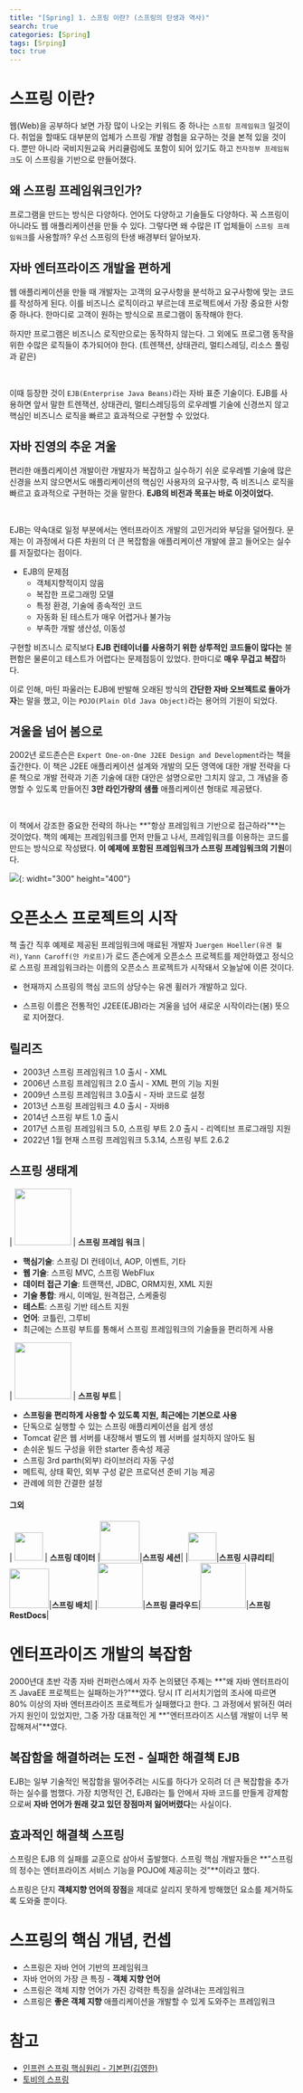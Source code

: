 ```yaml
---
title: "[Spring] 1. 스프링 이란? (스프링의 탄생과 역사)"
search: true
categories: [Spring]
tags: [Srping]
toc: true
---
```




# 스프링 이란?

웹(Web)을 공부하다 보면 가장 많이 나오는 키워드 중 하나는 `스프링 프레임워크` 일것이다. 취업을 할때도 대부분의 업체가 스프링 개발 경험을 요구하는 것을 본적 있을 것이다. 뿐만 아니라 국비지원교육 커리큘럼에도 포함이 되어 있기도 하고 `전자정부 프레임워크`도 이 스프링을 기반으로 만들어졌다.



## 왜 스프링 프레임워크인가?

프로그램을 만드는 방식은 다양하다. 언어도 다양하고 기술들도 다양하다. 꼭 스프링이 아니라도 웹 애플리케이션을 만들 수 있다. 그렇다면 왜 수많은 IT 업체들이 `스프링 프레임워크`를 사용할까? 우선 스프링의 탄생 배경부터 알아보자.



## 자바 엔터프라이즈 개발을 편하게

웹 애플리케이션을 만들 때 개발자는 고객의 요구사항을 분석하고 요구사항에 맞는 코드를 작성하게 된다. 이를 비즈니스 로직이라고 부르는데 프로젝트에서 가장 중요한 사항 중 하나다. 한마디로 고객이 원하는 방식으로 프로그램이 동작해야 한다. 

하지만 프로그램은 비즈니스 로직만으로는 동작하지 않는다. 그 외에도 프로그램 동작을 위한 수많은 로직들이 추가되어야 한다. (트렌잭션, 상태관리, 멀티스레딩, 리소스 풀링과 같은)

<br>

이때 등장한 것이 `EJB(Enterprise Java Beans)`라는 자바 표준 기술이다. EJB를 사용하면 앞서 말한 트렌잭션, 상태관리, 멀티스레딩등의 로우레벨 기술에 신경쓰지 않고 핵심인 비즈니스 로직을 빠르고 효과적으로 구현할 수 있었다.



## 자바 진영의 추운 겨울

편리한 애플리케이션 개발이란 개발자가 복잡하고 실수하기 쉬운 로우레벨 기술에 많은 신경을 쓰지 않으면서도 애플리케이션의 핵심인 사용자의 요구사항, 즉 비즈니스 로직을 빠르고 효과적으로 구현하는 것을 말한다. **EJB의 비전과 목표는 바로 이것이었다.**

<br>

EJB는 약속대로 일정 부분에서는 엔터프라이즈 개발의 고민거리와 부담을 덜어줬다. 문제는 이 과정에서 다른 차원의 더 큰 복잡함을 애플리케이션 개발에  끌고 들어오는 실수를 저질렀다는 점이다.

- EJB의 문제점
  - 객체지향적이지 않음
  - 복잡한 프로그래밍 모델
  - 특정 환경, 기술에 종속적인 코드
  - 자동화 된 테스트가 매우 어렵거나 불가능
  - 부족한 개발 생산성, 이동성

구현할 비즈니스 로직보다 **EJB 컨테이너를 사용하기 위한 상투적인 코드들이 많다는** 불편함은 물론이고 테스트가 어렵다는 문제점등이 있었다. 한마디로 **매우 무겁고 복잡**하다.

이로 인해, 마틴 파울러는 EJB에 반발해 오래된 방식의 **간단한 자바 오브젝트로 돌아가자**는 말을 했고, 이는 `POJO(Plain Old Java Object)`라는 용어의 기원이 되었다.



## 겨울을 넘어 봄으로

2002년 로드존슨은 `Expert One-on-One J2EE Design and Development`라는 책을 출간한다. 이 책은 J2EE 애플리케이션 설계와 개발의 모든 영역에 대한 개발 전략을 다룬 책으로 개발 전략과 기존 기술에 대한 대안은 설명으로만 그치지 않고, 그 개념을 증명할 수 있도록 만들어진 **3만 라인가량의 샘플** 애플리케이션 형태로 제공됐다.

<br>

이 책에서 강조한 중요한 전략의 하나는 **"항상 프레임워크 기반으로 접근하라"**는 것이었다. 책의 예제는 프레임워크를 먼저 만들고 나서, 프레임워크를 이용하는 코드를 만드는 방식으로 작성됐다. **이 예제에 포함된 프레임워크가 스프링 프레임워크의 기원**이다.

![](http://image.kyobobook.co.kr/images/book/large/852/l9780764543852.jpg){: widht="300" height="400"}



# 오픈소스 프로젝트의 시작

책 출간 직후 예제로 제공된 프레임워크에 매료된 개발자 `Juergen Hoeller(유겐 휠러)`, `Yann Caroff(얀 카로프)`가 로드 존슨에게 오픈소스 프로젝트를 제안하였고 정식으로 스프링 프레임워크라는 이름의 오픈소스 프로젝트가 시작돼서 오늘날에 이른 것이다.

- 현재까지 스프링의 핵심 코드의 상당수는 유겐 휠러가 개발하고 있다.

- 스프링 이름은 전통적인 J2EE(EJB)라는 겨울을 넘어 새로운 시작이라는(봄) 뜻으로 지어졌다.



## 릴리즈

* 2003년 스프링 프레임워크 1.0 출시 - XML
* 2006년 스프링 프레임워크 2.0 출시 - XML 편의 기능 지원
* 2009년 스프링 프레임워크 3.0출시 - 자바 코드로 설정
* 2013년 스프링 프레임워크 4.0 출시 - 자바8
* 2014년 스프링 부트 1.0 출시
* 2017년 스프링 프레임워크 5.0, 스프링 부트 2.0 출시 - 리엑티브 프로그래밍 지원
* 2022년 1월 현재 스프링 프레임워크 5.3.14, 스프링 부트 2.6.2



## 스프링 생태계

| <img src="https://spring.io/images/projects/spring-framework-640ad1b04f7efa89e0f0f7353e6b5e02.svg?v=2" width="100" height="100"/> | **스프링 프레임 워크** |

* **핵심기술**: 스프링 DI 컨테이너, AOP, 이벤트, 기타
* **웹 기술**: 스프링 MVC, 스프링 WebFlux
* **데이터 접근 기술**: 트랜잭션, JDBC, ORM지원, XML 지원
* **기술 통합**: 캐시, 이메일, 원격접근, 스케줄링
* **테스트**: 스프링 기반 테스트 지원
* **언어**: 코틀린, 그루비
* 최근에는 스프링 부트를 통해서 스프링 프레임워크의 기술들을 편리하게 사용



| <img src="https://spring.io/images/projects/spring-boot-7f2e24fb962501672cc91ccd285ed2ba.svg" width="100" height="100"/> | **스프링 부트** |

* **스프링을 편리하게 사용할 수 있도록 지원, 최근에는 기본으로 사용**
* 단독으로 실행할 수 있는 스프링 애플리케이션을 쉽게 생성
* Tomcat 같은 웹 서버를 내장해서 별도의 웹 서버를 설치하지 않아도 됨
* 손쉬운 빌드 구성을 위한 starter 종속성 제공
* 스프링 3rd parth(외부) 라이브러리 자동 구성
* 메트릭, 상태 확인, 외부 구성 같은 프로덕션 준비 기능 제공
* 관례에 의한 간결한 설정


#### 그외

| <img src="https://spring.io/images/projects/spring-data-79cc203ed8c54191215a60f9e5dc638f.svg" width="50" height="50"/> | **스프링 데이터** |<img src="https://spring.io/images/projects/logo-session-5b3068613a1bee9a50a69f12c6d255f5.png" width="70" height="70"/>|**스프링 세션**|
|<img src="https://spring.io/images/projects/spring-security-b712a4cdb778e72eb28b8c55ec39dbd1.svg" width="50" height="50"/>|**스프링 시큐리티**|<img src="https://spring.io/images/projects/spring-batch-4ed8fe7187bf70afd9c8efa229a4f77c.svg" width="70" height="70"/>|**스프링 배치**|
|<img src="https://spring.io/images/projects/spring-cloud-81fe04ab129ab99da0e7c7115bb09920.svg" width="80" height="80"/>|**스프링 클라우드**|<img src="https://spring.io/images/projects/spring-restdocs-7ba253b6470bc54f9dba54e12eef549b.png" width="80" height="80"/>|**스프링 RestDocs**|





# 엔터프라이즈 개발의 복잡함

2000년대 초반 각종 자바 컨퍼런스에서 자주 논의됐던 주제는 **"왜 자바 엔터프라이즈 JavaEE 프로젝트는 실패하는가?"**였다. 당시 IT 리서치기업의 조사에 따르면 80% 이상의 자바 엔터프라이즈 프로젝트가 실패했다고 한다. 그 과정에서 밝혀진 여러 가지 원인이 있었지만, 그중 가장 대표적인 게 **"엔터프라이즈 시스템 개발이 너무 복잡해져서"**였다.



## 복잡함을 해결하려는 도전 - 실패한 해결책 EJB

EJB는 일부 기술적인 복잡함을 떨어주려는 시도를 하다가 오히려 더 큰 복잡함을 추가하는 실수를 범했다. 가장 치명적인 건, EJB라는 틀 안에서 자바 코드를 만들게
강제함으로써 **자바 언어가 원래 갖고 있던 장점마저 잃어버렸다**는 사실이다.



## 효과적인 해결책 스프링

스프링은 EJB 의 실패를 교훈으로 삼아서 출발했다. 스프링 핵심 개발자들은 **"스프링의 정수는 엔터프라이즈 서비스 기능을 POJO에 제공히는 것"**이라고 했다.

스프링은 단지 **객체지향 언어의 장점**을 제대로 살리지 못하게 방해했던 요소를 제거하도록 도와줄 뿐이다.



# 스프링의 핵심 개념, 컨셉

- 스프링은 자바 언어 기반의 프레임워크
- 자바 언어의 가장 큰 특징 - **객체 지향 언어**
- 스프링은 객체 지향 언어가 가진 강력한 특징을 살려내는 프레임워크
- 스프링은 **좋은 객체 지향** 애플리케이션을 개발할 수 있게 도와주는 프레임워크



# 참고

- [인프런 스프링 핵심원리 - 기본편(김영한)](https://www.inflearn.com/course/%EC%8A%A4%ED%94%84%EB%A7%81-%ED%95%B5%EC%8B%AC-%EC%9B%90%EB%A6%AC-%EA%B8%B0%EB%B3%B8%ED%8E%B8/dashboard)
- [토비의 스프링](http://www.kyobobook.co.kr/product/detailViewKor.laf?ejkGb=KOR&mallGb=KOR&barcode=9788960773417&orderClick=LAG&Kc=)

